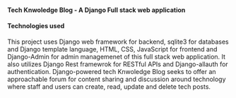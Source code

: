 #### Tech Knwoledge Blog - A Django Full stack web application
#### Technologies used
This project uses Django web framework for backend, sqlite3 for databases and Django template language, HTML, CSS, JavaScript for frontend and Django-Admin for admin managemenet of this full stack web application.
It also utilizes Django Rest framewrok for RESTful APIs and Django-allauth for authentication.
Django-powered tech Knwoledge Blog seeks to offer an approachable forum for content sharing and discussion around technology where staff and users can create, read, update and delete tech posts.
